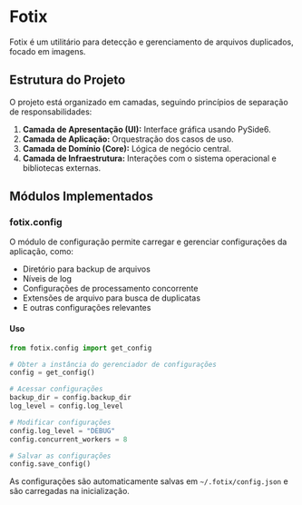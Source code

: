 # Fotix

Fotix é um utilitário para detecção e gerenciamento de arquivos duplicados, focado em imagens.

## Estrutura do Projeto

O projeto está organizado em camadas, seguindo princípios de separação de responsabilidades:

1. **Camada de Apresentação (UI):** Interface gráfica usando PySide6.
2. **Camada de Aplicação:** Orquestração dos casos de uso.
3. **Camada de Domínio (Core):** Lógica de negócio central.
4. **Camada de Infraestrutura:** Interações com o sistema operacional e bibliotecas externas.

## Módulos Implementados

### fotix.config

O módulo de configuração permite carregar e gerenciar configurações da aplicação, como:

- Diretório para backup de arquivos
- Níveis de log
- Configurações de processamento concorrente
- Extensões de arquivo para busca de duplicatas
- E outras configurações relevantes

#### Uso

```python
from fotix.config import get_config

# Obter a instância do gerenciador de configurações
config = get_config()

# Acessar configurações
backup_dir = config.backup_dir
log_level = config.log_level

# Modificar configurações
config.log_level = "DEBUG"
config.concurrent_workers = 8

# Salvar as configurações
config.save_config()
```

As configurações são automaticamente salvas em `~/.fotix/config.json` e são carregadas na inicialização. 